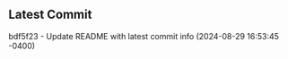 
## Latest Commit
bdf5f23 - Update README with latest commit info (2024-08-29 16:53:45 -0400) <Yunxi-Zhou>
